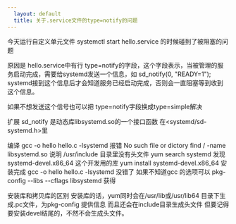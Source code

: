 ```yaml
---
  layout: default 
  title: 关于.service文件的type=notify的问题 
---
```

今天运行自定义单元文件
systemctl start hello.service
的时候碰到了被阻塞的问题

原因是
hello.service中有行
type=notify的字段，这个字段表示，当被管理的服务启动完成，需要给systemd发送一个信息，如
sd_notify(0, "READY=1");
systemd接到这个信息后才会知道服务已经启动完成，否则会一直阻塞等到收到这个信息。

如果不想发送这个信号也可以把
type=notify字段换成type=simple解决

扩展
sd_notify 是动态库libsystemd.so的一个接口函数
在<systemd/sd-systemd.h>里

编译
gcc -o hello hello.c -lsystemd 
报错 No such file or dictory
find / -name libsystemd.so
说明 /usr/include 目录里没有头文件
yum search systemd
发现 systemd-devel.x86_64 这个开发用的库
yum install systemd-devel.x86_64 安装完成
gcc -o hello hello.c -lsystemd 没错了
如果不知道gcc 的选项可以 pkg-config --libs --cflags libsystemd 获得

安装库和拷贝库的区别
安装库的话，yum同时会在/usr/lib或/usr/lib64 目录下生成.pc文件，为pkg-config 提供信息
而且还会在include目录生成头文件 但要记得要安装devel结尾的，不然不会生成头文件。

